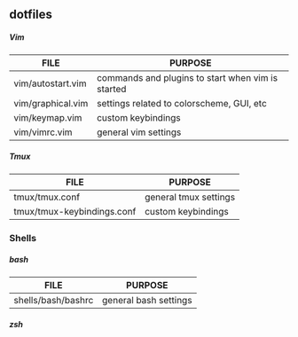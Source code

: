 ## dotfiles

##### Vim
| FILE | PURPOSE |
|---|---|
| vim/autostart.vim | commands and plugins to start when vim is started |
| vim/graphical.vim | settings related to colorscheme, GUI, etc |
| vim/keymap.vim | custom keybindings |
| vim/vimrc.vim | general vim settings |

##### Tmux
| FILE | PURPOSE |
|---|---|
| tmux/tmux.conf | general tmux settings |
| tmux/tmux-keybindings.conf | custom keybindings |

### Shells

##### bash
| FILE | PURPOSE |
|---|---|
| shells/bash/bashrc | general bash settings |

##### zsh


